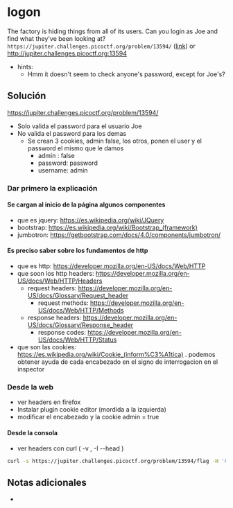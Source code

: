 # logon
The factory is hiding things from all of its users. Can you login as Joe and find what they've been looking at? `https://jupiter.challenges.picoctf.org/problem/13594/` ([link](https://jupiter.challenges.picoctf.org/problem/13594/)) or http://jupiter.challenges.picoctf.org:13594
- hints:
	- Hmm it doesn't seem to check anyone's password, except for Joe's?


## Solución
https://jupiter.challenges.picoctf.org/problem/13594/
- Solo valida el password para el usuario Joe
- No valida el password para los demas
	- Se crean 3 cookies, admin false, los otros, ponen el user y el password el mismo que le damos
		- admin : false
		- password: password
		- username: admin

### Dar primero la explicación

#### Se cargan al inicio de la página algunos componentes
- que es jquery: https://es.wikipedia.org/wiki/JQuery
- bootstrap: https://es.wikipedia.org/wiki/Bootstrap_(framework)
- jumbotron: https://getbootstrap.com/docs/4.0/components/jumbotron/

#### Es preciso saber sobre los fundamentos de http
- que es http: https://developer.mozilla.org/en-US/docs/Web/HTTP
- que soon los http headers: https://developer.mozilla.org/en-US/docs/Web/HTTP/Headers
	- request headers: https://developer.mozilla.org/en-US/docs/Glossary/Request_header
		- request methods: https://developer.mozilla.org/en-US/docs/Web/HTTP/Methods
	- response headers: https://developer.mozilla.org/en-US/docs/Glossary/Response_header
		- response codes:  https://developer.mozilla.org/en-US/docs/Web/HTTP/Status
- que son las cookies: https://es.wikipedia.org/wiki/Cookie_(inform%C3%A1tica)
. podemos obtener ayuda de cada encabezado en el signo de interrogacion en el inspector

### Desde la web
-  ver headers en firefox
- Instalar plugin cookie editor (mordida a la izquierda)
- modificar el encabezado y la cookie admin = true

#### Desde la consola
- ver headers con curl ( -v , -I --head )
```bash
curl -s https://jupiter.challenges.picoctf.org/problem/13594/flag -H 'Cookie: username=user; password=pass; admin=True'  | grep pico
```


## Notas adicionales

 

- 